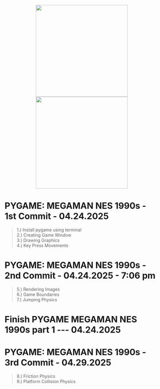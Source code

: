 <p align="center">
  <img src="megaman_1.png" width="300"/>
  <br>
  <img src="megaman_2.png" width="300"/>
</p>



# PYGAME: MEGAMAN NES 1990s - 1st Commit - 04.24.2025
> 1.) Install pygame using terminal <br>
> 2.) Creating Game Window <br>
> 3.) Drawing Graphics <br>
> 4.) Key Press Movements <be>


# PYGAME: MEGAMAN NES 1990s - 2nd Commit - 04.24.2025 - 7:06 pm <br>
> 5.) Rendering Images <br>
> 6.) Game Boundaries <br>
> 7.) Jumping Physics <br>

<be>

# Finish PYGAME MEGAMAN NES 1990s part 1 --- 04.24.2025

# PYGAME: MEGAMAN NES 1990s - 3rd Commit - 04.29.2025 
> 8.) Friction Physics <br>
> 9.) Platform Collision Physics <br>
